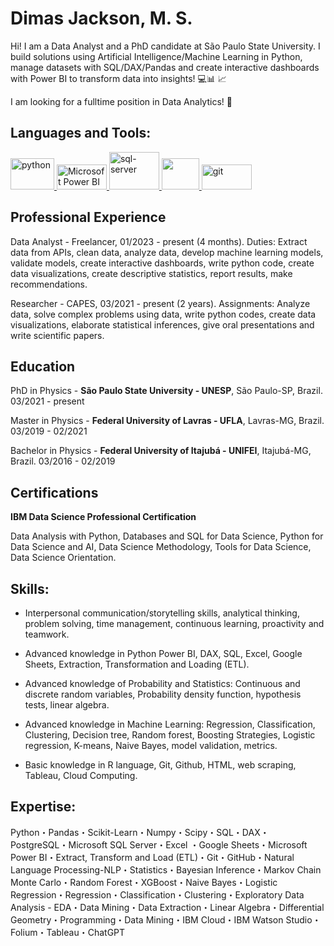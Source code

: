 # Dimas Jackson, M. S.

Hi! I am a Data Analyst and a PhD candidate at São Paulo State University. I build solutions using Artificial Intelligence/Machine Learning in Python, manage datasets with SQL/DAX/Pandas and create interactive dashboards with Power BI to transform data into insights! 💻📊 📈

I am looking for a fulltime position in Data Analytics! 👀 

## Languages and Tools:

 <p align="left"> <a href="https://www.python.org" target="_blank"> <img src="https://logos-world.net/wp-content/uploads/2021/10/Python-Symbol.png" alt="python" width="70" height="50"/> </a> 
 <a href="https://powerbi.microsoft.com/en-au/" target="_blank"> <img src="https://logos-world.net/wp-content/uploads/2022/02/Microsoft-Power-BI-Symbol.png" alt="Microsoft Power BI" width="80" height="40"/> </a>
  <a href="https://www.microsoft.com/pt-br/sql-server/sql-server-downloads" target="_blank"> <img src="https://www.commvault.com/wp-content/uploads/2019/08/sql-server_logo.jpg?quality=80&w=930" alt="sql-server" width="80" height="60"/> </a> 
 <a href="https://www.postgresql.org/" target="_blank"> <img src="https://cdn.icon-icons.com/icons2/2415/PNG/512/postgresql_original_wordmark_logo_icon_146392.png" width="60" height="50"/> </a> 
 <a href="https://git-scm.com/" target="_blank"> <img src="https://user-images.githubusercontent.com/114688989/232491532-813adaf3-5892-41f5-ba98-ca7335375677.png" alt="git" width="80" height="40"/> </a> 

## Professional Experience
Data Analyst - Freelancer, 01/2023 - present (4 months).
Duties: Extract data from APIs, clean data, analyze data, develop machine learning models, validate models, create interactive dashboards, write python code, create data visualizations, create descriptive statistics, report results, make recommendations.

Researcher - CAPES, 03/2021 - present (2 years).
Assignments: Analyze data, solve complex problems using data, write python codes, create data visualizations, elaborate statistical inferences, give oral presentations and write scientific papers.

## Education
PhD in Physics - **São Paulo State University - UNESP**, São Paulo-SP, Brazil.
03/2021 - present

Master in Physics - **Federal University of Lavras - UFLA**, Lavras-MG, Brazil.
03/2019 - 02/2021

Bachelor in Physics - **Federal University of Itajubá - UNIFEI**, Itajubá-MG, Brazil.
03/2016 - 02/2019

## Certifications
**IBM Data Science Professional Certification**

Data Analysis with Python, Databases and SQL for Data Science, Python for Data Science and AI, Data Science Methodology, Tools for Data Science, Data Science Orientation.

## Skills:

 * Interpersonal communication/storytelling skills, analytical thinking, problem solving, time management, continuous learning, proactivity and teamwork.
 
 * Advanced knowledge in Python Power BI, DAX, SQL, Excel, Google Sheets, Extraction, Transformation and Loading (ETL).
 
 * Advanced knowledge of Probability and Statistics: Continuous and discrete random variables, Probability density function, hypothesis tests, linear algebra.
 
 * Advanced knowledge in Machine Learning: Regression, Classification, Clustering, Decision tree, Random forest, Boosting Strategies, Logistic regression, K-means, Naive Bayes, model validation, metrics.
 
 * Basic knowledge in R language, Git, Github, HTML, web scraping, Tableau, Cloud Computing.

## Expertise: 

Python・Pandas・Scikit-Learn・Numpy・Scipy・SQL・DAX・PostgreSQL・Microsoft SQL Server・Excel ・Google Sheets・Microsoft Power BI・Extract, Transform and Load (ETL)・Git・GitHub・Natural Language Processing-NLP・Statistics・Bayesian Inference・Markov Chain Monte Carlo・Random Forest・XGBoost・Naive Bayes・Logistic Regression・Regression・Classification・Clustering・Exploratory Data Analysis - EDA・Data Mining・Data Extraction・Linear Algebra・Differential Geometry・Programming・Data Mining・IBM Cloud・IBM Watson Studio・Folium・Tableau・ChatGPT
